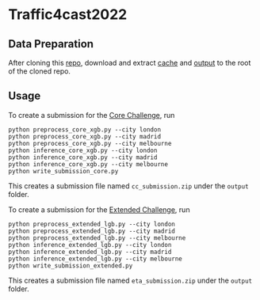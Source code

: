 # Traffic4cast2022

## Data Preparation

After cloning this [repo](git@github.com:YichaoLu/Traffic4cast2022.git), download and extract [cache](https://drive.google.com/file/d/1N3bhlPJuLjW-gTwZ3K1Gjt75yrw12YnU/view?usp=sharing) and [output](https://drive.google.com/file/d/11mgqA4dfwvxpwsq0b59tjBmQzOBd0Rre/view?usp=sharing) to the root of the cloned repo.

## Usage

To create a submission for the [Core Challenge](https://www.iarai.ac.at/traffic4cast/challenge/#core-leaderboard), run

```
python preprocess_core_xgb.py --city london
python preprocess_core_xgb.py --city madrid
python preprocess_core_xgb.py --city melbourne
python inference_core_xgb.py --city london
python inference_core_xgb.py --city madrid
python inference_core_xgb.py --city melbourne
python write_submission_core.py
```

This creates a submission file named `cc_submission.zip` under the `output` folder.

To create a submission for the [Extended Challenge](https://www.iarai.ac.at/traffic4cast/challenge/#extended-leaderboard), run

```
python preprocess_extended_lgb.py --city london
python preprocess_extended_lgb.py --city madrid
python preprocess_extended_lgb.py --city melbourne
python inference_extended_lgb.py --city london
python inference_extended_lgb.py --city madrid
python inference_extended_lgb.py --city melbourne
python write_submission_extended.py
```

This creates a submission file named `eta_submission.zip` under the `output` folder.
